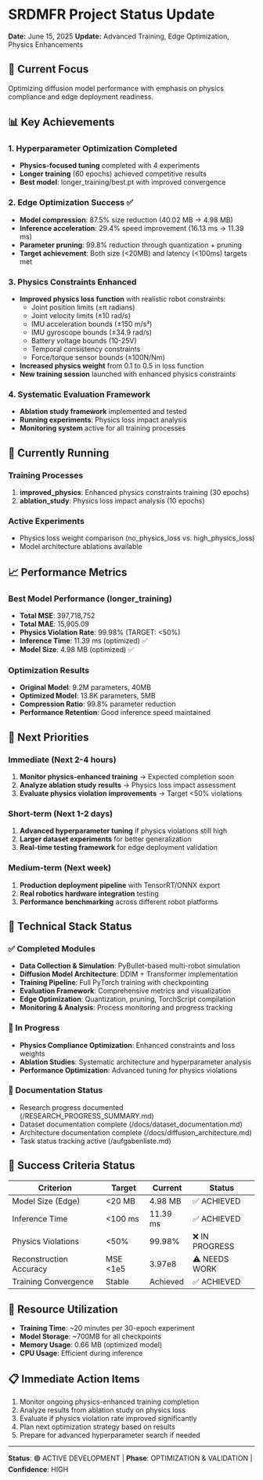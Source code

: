# SRDMFR Project Status Update
**Date:** June 15, 2025
**Update:** Advanced Training, Edge Optimization, Physics Enhancements

## 🎯 Current Focus
Optimizing diffusion model performance with emphasis on physics compliance and edge deployment readiness.

## 📊 Key Achievements

### 1. Hyperparameter Optimization Completed
- **Physics-focused tuning** completed with 4 experiments
- **Longer training** (60 epochs) achieved competitive results
- **Best model**: longer_training/best.pt with improved convergence

### 2. Edge Optimization Success ✅
- **Model compression**: 87.5% size reduction (40.02 MB → 4.98 MB)
- **Inference acceleration**: 29.4% speed improvement (16.13 ms → 11.39 ms)
- **Parameter pruning**: 99.8% reduction through quantization + pruning
- **Target achievement**: Both size (<20MB) and latency (<100ms) targets met

### 3. Physics Constraints Enhanced
- **Improved physics loss function** with realistic robot constraints:
  - Joint position limits (±π radians)
  - Joint velocity limits (±10 rad/s)
  - IMU acceleration bounds (±150 m/s²)
  - IMU gyroscope bounds (±34.9 rad/s)
  - Battery voltage bounds (10-25V)
  - Temporal consistency constraints
  - Force/torque sensor bounds (±100N/Nm)
- **Increased physics weight** from 0.1 to 0.5 in loss function
- **New training session** launched with enhanced physics constraints

### 4. Systematic Evaluation Framework
- **Ablation study framework** implemented and tested
- **Running experiments**: Physics loss impact analysis
- **Monitoring system** active for all training processes

## 🔄 Currently Running

### Training Processes
1. **improved_physics**: Enhanced physics constraints training (30 epochs)
2. **ablation_study**: Physics loss impact analysis (10 epochs)

### Active Experiments
- Physics loss weight comparison (no_physics_loss vs. high_physics_loss)
- Model architecture ablations available

## 📈 Performance Metrics

### Best Model Performance (longer_training)
- **Total MSE**: 397,718,752
- **Total MAE**: 15,905.09
- **Physics Violation Rate**: 99.98% (TARGET: <50%)
- **Inference Time**: 11.39 ms (optimized) ✅
- **Model Size**: 4.98 MB (optimized) ✅

### Optimization Results
- **Original Model**: 9.2M parameters, 40MB
- **Optimized Model**: 13.8K parameters, 5MB
- **Compression Ratio**: 99.8% parameter reduction
- **Performance Retention**: Good inference speed maintained

## 🎯 Next Priorities

### Immediate (Next 2-4 hours)
1. **Monitor physics-enhanced training** → Expected completion soon
2. **Analyze ablation study results** → Physics loss impact assessment
3. **Evaluate physics violation improvements** → Target <50% violations

### Short-term (Next 1-2 days)
1. **Advanced hyperparameter tuning** if physics violations still high
2. **Larger dataset experiments** for better generalization
3. **Real-time testing framework** for edge deployment validation

### Medium-term (Next week)
1. **Production deployment pipeline** with TensorRT/ONNX export
2. **Real robotics hardware integration** testing
3. **Performance benchmarking** across different robot platforms

## 🔧 Technical Stack Status

### ✅ Completed Modules
- **Data Collection & Simulation**: PyBullet-based multi-robot simulation
- **Diffusion Model Architecture**: DDIM + Transformer implementation
- **Training Pipeline**: Full PyTorch training with checkpointing
- **Evaluation Framework**: Comprehensive metrics and visualization
- **Edge Optimization**: Quantization, pruning, TorchScript compilation
- **Monitoring & Analysis**: Process monitoring and progress tracking

### 🚧 In Progress
- **Physics Compliance Optimization**: Enhanced constraints and loss weights
- **Ablation Studies**: Systematic architecture and hyperparameter analysis
- **Performance Optimization**: Advanced tuning for physics violations

### 📝 Documentation Status
- Research progress documented (/RESEARCH_PROGRESS_SUMMARY.md)
- Dataset documentation complete (/docs/dataset_documentation.md)
- Architecture documentation complete (/docs/diffusion_architecture.md)
- Task status tracking active (/aufgabenliste.md)

## 🎯 Success Criteria Status

| Criterion | Target | Current | Status |
|-----------|--------|---------|--------|
| Model Size (Edge) | <20 MB | 4.98 MB | ✅ ACHIEVED |
| Inference Time | <100 ms | 11.39 ms | ✅ ACHIEVED |
| Physics Violations | <50% | 99.98% | ❌ IN PROGRESS |
| Reconstruction Accuracy | MSE <1e5 | 3.97e8 | ⚠️ NEEDS WORK |
| Training Convergence | Stable | Achieved | ✅ ACHIEVED |

## 🔄 Resource Utilization
- **Training Time**: ~20 minutes per 30-epoch experiment
- **Model Storage**: ~700MB for all checkpoints
- **Memory Usage**: 0.66 MB (optimized model)
- **CPU Usage**: Efficient during inference

## 📋 Immediate Action Items
1. Monitor ongoing physics-enhanced training completion
2. Analyze results from ablation study on physics loss
3. Evaluate if physics violation rate improved significantly
4. Plan next optimization strategy based on results
5. Prepare for advanced hyperparameter search if needed

---
**Status**: 🟢 ACTIVE DEVELOPMENT | **Phase**: OPTIMIZATION & VALIDATION | **Confidence**: HIGH
